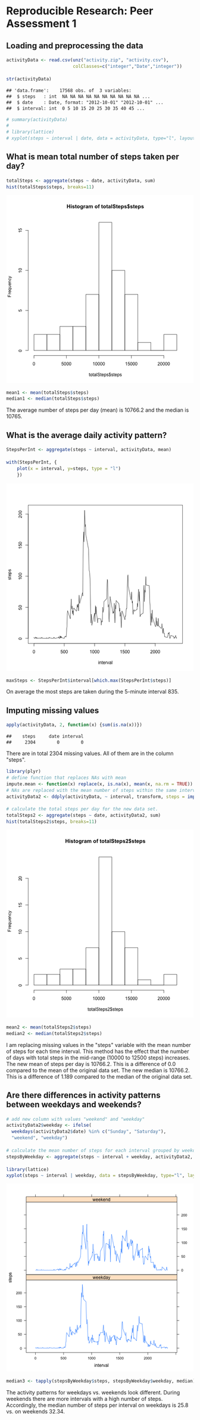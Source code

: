 # Reproducible Research: Peer Assessment 1


## Loading and preprocessing the data


```r
activityData <- read.csv(unz("activity.zip", "activity.csv"), 
                         colClasses=c("integer","Date","integer"))

str(activityData)
```

```
## 'data.frame':	17568 obs. of  3 variables:
##  $ steps   : int  NA NA NA NA NA NA NA NA NA NA ...
##  $ date    : Date, format: "2012-10-01" "2012-10-01" ...
##  $ interval: int  0 5 10 15 20 25 30 35 40 45 ...
```

```r
# summary(activityData)
# 
# library(lattice)
# xyplot(steps ~ interval | date, data = activityData, type="l", layout = c(7,9), )
```


## What is mean total number of steps taken per day?


```r
totalSteps <- aggregate(steps ~ date, activityData, sum)
hist(totalSteps$steps, breaks=11)
```

![plot of chunk dailysteps](figure/dailysteps.png) 

```r
mean1 <- mean(totalSteps$steps)
median1 <- median(totalSteps$steps)
```

The average number of steps per day (mean) is 10766.2 and the median is 10765.



## What is the average daily activity pattern?


```r
StepsPerInt <- aggregate(steps ~ interval, activityData, mean)

with(StepsPerInt, {
    plot(x = interval, y=steps, type = "l")
    })
```

![plot of chunk activitypattern](figure/activitypattern.png) 

```r
maxSteps <- StepsPerInt$interval[which.max(StepsPerInt$steps)]
```

On average the most steps are taken during the 5-minute interval 835.

## Imputing missing values


```r
apply(activityData, 2, function(x) {sum(is.na(x))})
```

```
##    steps     date interval 
##     2304        0        0
```

There are in total 2304 missing values. All of them are in the column "steps". 



```r
library(plyr)
# define function that replaces NAs with mean
impute.mean <- function(x) replace(x, is.na(x), mean(x, na.rm = TRUE))
# NAs are replaced with the mean number of steps within the same interval
activityData2 <- ddply(activityData, ~ interval, transform, steps = impute.mean(steps))

# calculate the total steps per day for the new data set.
totalSteps2 <- aggregate(steps ~ date, activityData2, sum)
hist(totalSteps2$steps, breaks=11)
```

![plot of chunk imputing](figure/imputing.png) 

```r
mean2 <- mean(totalSteps2$steps)
median2 <- median(totalSteps2$steps)
```

I am replacing missing values in the "steps" variable with the mean number of steps for each time interval. This method has the effect that the number of days with total steps in the mid-range (10000 to 12500 steps) increases. The new mean of steps per day is 10766.2. This is a difference of 0.0 compared to the mean of the original data set. The new median is 10766.2. This is a difference of 1.189 compared to the median of the original data set.


## Are there differences in activity patterns between weekdays and weekends?


```r
# add new column with values "weekend" and "weekday"
activityData2$weekday <- ifelse(
  weekdays(activityData2$date) %in% c("Sunday", "Saturday"), 
  "weekend", "weekday")  

# calculate the mean number of steps for each interval grouped by weekday/weekend.
stepsByWeekday <- aggregate(steps ~ interval + weekday, activityData2, mean)

library(lattice)
xyplot(steps ~ interval | weekday, data = stepsByWeekday, type="l", layout = c(1,2), )
```

![plot of chunk weekends](figure/weekends.png) 

```r
median3 <- tapply(stepsByWeekday$steps, stepsByWeekday$weekday, median)
```

The activity patterns for weekdays vs. weekends look different. During weekends there are more intervals with a high number of steps. Accordingly, the median number of steps per interval on weekdays is 25.8 vs. on weekends 32.34.
